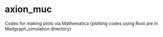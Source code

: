 # axion_muc
Codes for making plots via Mathematica (plotting codes using Root are in Madgraph_simulation directory)
